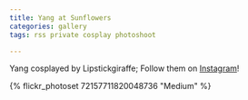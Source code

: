 ```yaml
---
title: Yang at Sunflowers
categories: gallery
tags: rss private cosplay photoshoot

---
```


Yang cosplayed by Lipstickgiraffe; Follow them on [Instagram](https://www.instagram.com/Lipstickgiraffe)!

{% flickr_photoset 72157711820048736 "Medium" %}